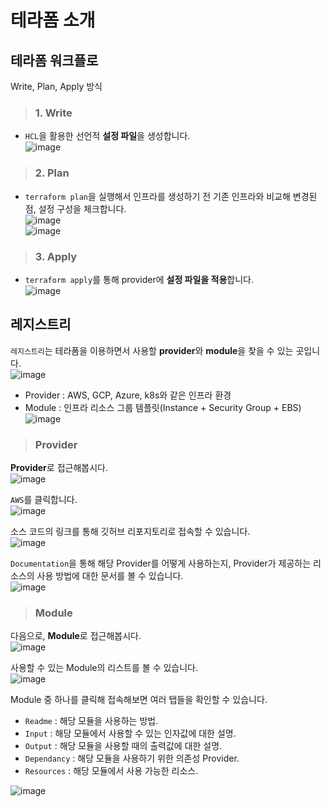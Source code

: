 # 테라폼 소개

## 테라폼 워크플로

Write, Plan, Apply 방식

> <h3>1. Write</h3>   

- `HCL`을 활용한 선언적 **설정 파일**을 생성합니다.   
![image](https://user-images.githubusercontent.com/43658658/155824888-cb7d222d-b012-4198-95b0-e2eb1b74d394.png)   

> <h3>2. Plan</h3>   

- `terraform plan`을 실행해서 인프라를 생성하기 전 기존 인프라와 비교해 변경된 점, 설정 구성을 체크합니다.   
![image](https://user-images.githubusercontent.com/43658658/155824952-de00dfff-0e39-4708-822e-42d7e66047a7.png)   
![image](https://user-images.githubusercontent.com/43658658/155824990-98c02aa8-b75f-4506-840e-2794a67d94d2.png)

> <h3>3. Apply</h3>   

- `terraform apply`를 통해 provider에 **설정 파일을 적용**합니다.   
![image](https://user-images.githubusercontent.com/43658658/155825003-06e75ce4-b911-4b60-8ec9-4df649962454.png)   

## 레지스트리

`레지스트리`는 테라폼을 이용하면서 사용할 **provider**와 **module**을 찾을 수 있는 곳입니다.   
![image](https://user-images.githubusercontent.com/43658658/155825040-f466c141-175f-4338-bd47-9dbe12d59414.png)

- Provider : AWS, GCP, Azure, k8s와 같은 인프라 환경
- Module : 인프라 리소스 그룹 템플릿(Instance + Security Group + EBS)   
![image](https://user-images.githubusercontent.com/43658658/155825045-2eb8edff-efcc-48cc-a420-ebdf49fd1e1c.png)   

> <h3>Provider</h3>

**Provider**로 접근해봅시다.   
![image](https://user-images.githubusercontent.com/43658658/155825734-1c843822-0606-489f-884a-49cfb3167002.png)

`AWS`를 클릭합니다.   
![image](https://user-images.githubusercontent.com/43658658/155825526-00c67533-4c1a-4781-9ffc-690dc02f84d0.png)

소스 코드의 링크를 통해 깃허브 리포지토리로 접속할 수 있습니다.   
![image](https://user-images.githubusercontent.com/43658658/155825575-a37c771c-29c2-44fe-aae5-b65c3f1e61b1.png)

`Documentation`을 통해 해당 Provider를 어떻게 사용하는지, Provider가 제공하는 리소스의 사용 방법에 대한 문서를 볼 수 있습니다.   
![image](https://user-images.githubusercontent.com/43658658/155825604-f42a4ce2-cbc5-43b3-a07f-d68fe22f8627.png)

> <h3>Module</h3>

다음으로, **Module**로 접근해봅시다.   
![image](https://user-images.githubusercontent.com/43658658/155825745-9383c315-2f56-4feb-aac5-463c09811f28.png)

사용할 수 있는 Module의 리스트를 볼 수 있습니다.   
![image](https://user-images.githubusercontent.com/43658658/155825753-8c6e9035-f1f2-41db-b2f1-da46b3c05429.png)

Module 중 하나를 클릭해 접속해보면 여러 탭들을 확인할 수 있습니다.   
- `Readme` : 해당 모듈을 사용하는 방법.
- `Input` : 해당 모듈에서 사용할 수 있는 인자값에 대한 설명.
- `Output` : 해당 모듈을 사용할 때의 출력값에 대한 설명.
- `Dependancy` : 해당 모듈을 사용하기 위한 의존성 Provider.
- `Resources` : 해당 모듈에서 사용 가능한 리소스.

![image](https://user-images.githubusercontent.com/43658658/155825888-0adaf0c5-8f09-4479-9d5c-555a8c3f76f4.png)


